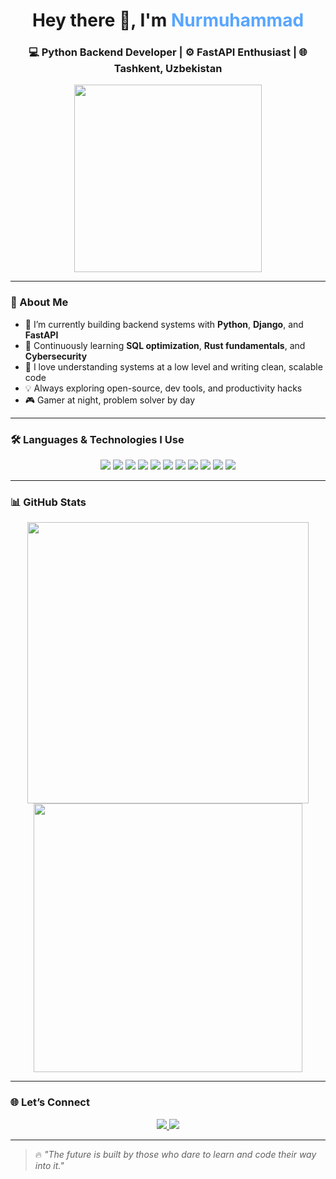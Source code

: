 <h1 align="center">Hey there 👋, I'm <span style="color:#58A6FF">Nurmuhammad</span></h1>
<h3 align="center">💻 Python Backend Developer | ⚙️ FastAPI Enthusiast | 🌐 Tashkent, Uzbekistan</h3>

<p align="center">
  <img src="https://media.giphy.com/media/v1.Y2lkPTc5MGI3NjExNGQ3OTJ1eTYwYTRtazR2ejZzY21oaGlubjVxZHg0N3VldnNsbTltdCZlcD12MV9naWZzX3NlYXJjaCZjdD1n/f3iwJFOVOwuy7K6FFw/giphy.gif" width="300">
</p>

---

### 🚀 About Me
- 🔭 I’m currently building backend systems with **Python**, **Django**, and **FastAPI**
- 🌱 Continuously learning **SQL optimization**, **Rust fundamentals**, and **Cybersecurity**
- 🧠 I love understanding systems at a low level and writing clean, scalable code
- 💡 Always exploring open-source, dev tools, and productivity hacks
- 🎮 Gamer at night, problem solver by day

---

### 🛠️ Languages & Technologies I Use

<p align="center">
  <img src="https://img.shields.io/badge/Python-3670A0?style=for-the-badge&logo=python&logoColor=white"/>
  <img src="https://img.shields.io/badge/Django-092E20?style=for-the-badge&logo=django&logoColor=white"/>
  <img src="https://img.shields.io/badge/FastAPI-009688?style=for-the-badge&logo=fastapi&logoColor=white"/>
  <img src="https://img.shields.io/badge/JavaScript-F7DF1E?style=for-the-badge&logo=javascript&logoColor=black"/>
  <img src="https://img.shields.io/badge/HTML5-E34F26?style=for-the-badge&logo=html5&logoColor=white"/>
  <img src="https://img.shields.io/badge/CSS3-1572B6?style=for-the-badge&logo=css3&logoColor=white"/>
  <img src="https://img.shields.io/badge/SQLite-003B57?style=for-the-badge&logo=sqlite&logoColor=white"/>
  <img src="https://img.shields.io/badge/PostgreSQL-4169E1?style=for-the-badge&logo=postgresql&logoColor=white"/>
  <img src="https://img.shields.io/badge/Git-F05032?style=for-the-badge&logo=git&logoColor=white"/>
  <img src="https://img.shields.io/badge/GitHub-181717?style=for-the-badge&logo=github&logoColor=white"/>
  <img src="https://img.shields.io/badge/Linux-FCC624?style=for-the-badge&logo=linux&logoColor=black"/>
</p>

---

### 📊 GitHub Stats

<p align="center">
  <img src="https://github-readme-stats.vercel.app/api?username=nurrmuhammad&show_icons=true&theme=github_dark" width="450"/>
  <img src="https://github-readme-streak-stats.herokuapp.com/?user=nurrmuhammad&theme=github-dark-blue" width="430"/>
</p>

---

### 🌐 Let’s Connect
<p align="center">
  <a href="https://t.me/nur04_17" target="_blank">
    <img src="https://img.shields.io/badge/Telegram-2CA5E0?style=for-the-badge&logo=telegram&logoColor=white"/>
  </a>
  <a href="mailto:nurmuhammadov.nurik@gmail.com">
    <img src="https://img.shields.io/badge/Gmail-D14836?style=for-the-badge&logo=gmail&logoColor=white"/>
  </a>
</p>

---

> 🔥 *"The future is built by those who dare to learn and code their way into it."*

